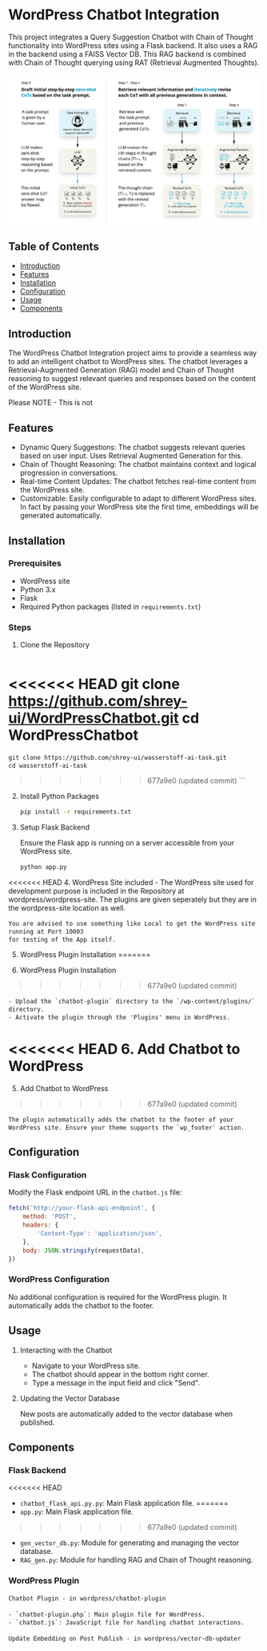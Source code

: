 # WordPress Chatbot Integration

This project integrates a Query Suggestion Chatbot with Chain of Thought functionality into WordPress sites using a Flask backend. 
It also uses a RAG in the backend using a FAISS Vector DB. This RAG backend is combined with Chain of Thought querying using RAT (Retrieval Augmented Thoughts).

![Explanation of Retrieval Augemented Thoughts](assets/RAT_pic.png)

## Table of Contents

- [Introduction](#introduction)
- [Features](#features)
- [Installation](#installation)
- [Configuration](#configuration)
- [Usage](#usage)
- [Components](#components)

## Introduction

The WordPress Chatbot Integration project aims to provide a seamless way to add an intelligent chatbot to WordPress sites. The chatbot leverages a Retrieval-Augmented Generation (RAG) model and Chain of Thought reasoning to suggest relevant queries and responses based on the content of the WordPress site.

Please NOTE - This is not 

## Features

- Dynamic Query Suggestions: The chatbot suggests relevant queries based on user input. Uses Retrieval Augmented Generation for this.
- Chain of Thought Reasoning: The chatbot maintains context and logical progression in conversations.
- Real-time Content Updates: The chatbot fetches real-time content from the WordPress site.
- Customizable: Easily configurable to adapt to different WordPress sites. In fact by passing your WordPress site the first time, 
				embeddings will be generated automatically.

## Installation

### Prerequisites

- WordPress site
- Python 3.x
- Flask
- Required Python packages (listed in `requirements.txt`)

### Steps

1. Clone the Repository

    ```bash
<<<<<<< HEAD
    git clone https://github.com/shrey-ui/WordPressChatbot.git
    cd WordPressChatbot
=======
    git clone https://github.com/shrey-ui/wasserstoff-ai-task.git
    cd wasserstoff-ai-task
>>>>>>> 677a9e0 (updated commit)
    ```

2. Install Python Packages

    ```bash
    pip install -r requirements.txt
    ```

3. Setup Flask Backend

    Ensure the Flask app is running on a server accessible from your WordPress site.

    ```bash
    python app.py
    ```
<<<<<<< HEAD
4. WordPress Site included - 
    The WordPress site used for development purpose is included in the Repository
    at wordpress/wordpress-site. The plugins are given seperately but they are in the 
    wordpress-site location as well.

    You are advised to use something like Local to get the WordPress site running at Port 10003
    for testing of the App itself.


5. WordPress Plugin Installation
=======

4. WordPress Plugin Installation
>>>>>>> 677a9e0 (updated commit)

    - Upload the `chatbot-plugin` directory to the `/wp-content/plugins/` directory.
    - Activate the plugin through the 'Plugins' menu in WordPress.

<<<<<<< HEAD
6. Add Chatbot to WordPress
=======
5. Add Chatbot to WordPress
>>>>>>> 677a9e0 (updated commit)

    The plugin automatically adds the chatbot to the footer of your WordPress site. Ensure your theme supports the `wp_footer` action.

## Configuration

### Flask Configuration

Modify the Flask endpoint URL in the `chatbot.js` file:

```javascript
fetch('http://your-flask-api-endpoint', {
    method: 'POST',
    headers: {
        'Content-Type': 'application/json',
    },
    body: JSON.stringify(requestData),
})
```

### WordPress Configuration

No additional configuration is required for the WordPress plugin. It automatically adds the chatbot to the footer.

## Usage

1. Interacting with the Chatbot

    - Navigate to your WordPress site.
    - The chatbot should appear in the bottom right corner.
    - Type a message in the input field and click "Send".

2. Updating the Vector Database

    New posts are automatically added to the vector database when published. 

## Components

### Flask Backend

<<<<<<< HEAD
- `chatbot_flask_api.py.py`: Main Flask application file.
=======
- `app.py`: Main Flask application file.
>>>>>>> 677a9e0 (updated commit)
- `gen_vector_db.py`: Module for generating and managing the vector database.
- `RAG_gen.py`: Module for handling RAG and Chain of Thought reasoning.

### WordPress Plugin
	
	Chatbot Plugin - in wordpress/chatbot-plugin

	- `chatbot-plugin.php`: Main plugin file for WordPress.
	- `chatbot.js`: JavaScript file for handling chatbot interactions.

	Update Embedding on Post Publish - in wordpress/vector-db-updater




